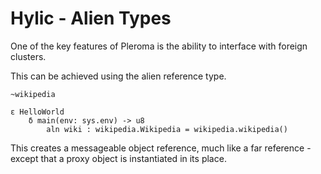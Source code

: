 # Hylic - Alien Types

One of the key features of Pleroma is the ability to interface with foreign clusters.

This can be achieved using the alien reference type.

```
~wikipedia

ε HelloWorld
	δ main(env: sys.env) -> u8
        aln wiki : wikipedia.Wikipedia = wikipedia.wikipedia()

```

This creates a messageable object reference, much like a far reference - except that a proxy object is instantiated in its place.
